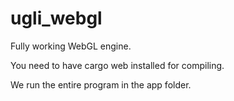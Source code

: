 # ugli_webgl

Fully working WebGL engine.

You need to have cargo web installed for compiling.

We run the entire program in the app folder.
